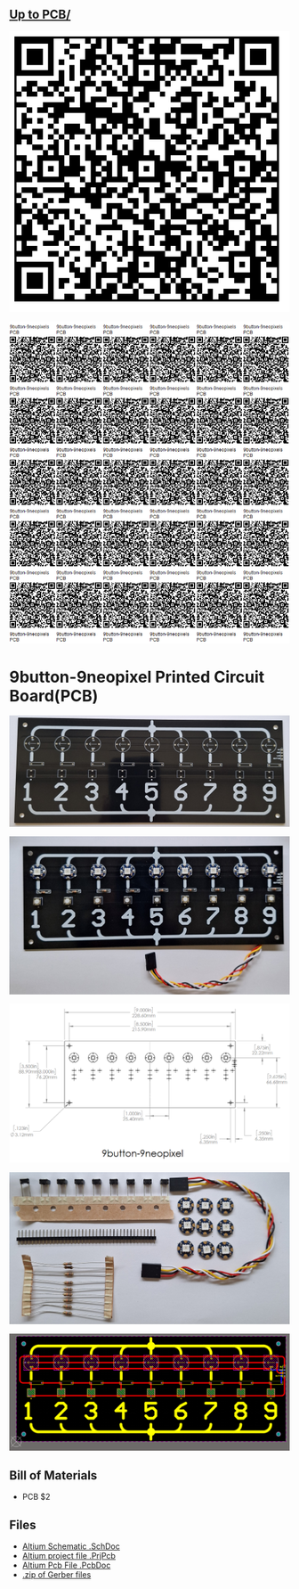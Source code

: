 ## [Up to PCB/](../)

![](https://raw.githubusercontent.com/lafefspietz/QNA/main/pcb/9button-9neopixels/images/qrcode.png)

![](https://raw.githubusercontent.com/lafefspietz/QNA/main/pcb/9button-9neopixels/images/qrcode-page.png)

# 9button-9neopixel Printed Circuit Board(PCB)

![](https://raw.githubusercontent.com/lafefspietz/QNA/main/pcb/9button-9neopixels/images/board-photo.jpg)

![](https://raw.githubusercontent.com/lafefspietz/QNA/main/pcb/9button-9neopixels/images/assembled-board-photo.jpg)




![](https://raw.githubusercontent.com/lafefspietz/QNA/main/pcb/9button-9neopixels/images/dimensions-drawing.png)

![](https://raw.githubusercontent.com/lafefspietz/QNA/main/pcb/9button-9neopixels/images/parts-photo.jpg)

![](https://raw.githubusercontent.com/lafefspietz/QNA/main/pcb/9button-9neopixels/images/9button-9neopixels-pcbdoc-screenshot.png)

## Bill of Materials

 - PCB $2

## Files

 - [Altium Schematic .SchDoc](9button-9neopixel.schDoc)
 - [Altium project file .PrjPcb](9button-9neopixel.PrjPcb)
 - [Altium Pcb File .PcbDoc](9button-9neopixel.PrjPcb)
 - [.zip of Gerber files](9button-9neopixel-gerbers.zip)